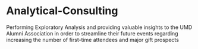 # Analytical-Consulting
Performing Exploratory Analysis and providing valuable insights to the UMD Alumni Association in order to streamline their future events regarding increasing the number of first-time attendees and major gift prospects
